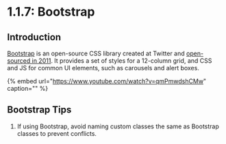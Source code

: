 # 1.1.7: Bootstrap

## Introduction

[Bootstrap](https://getbootstrap.com/) is an open-source CSS library created at Twitter and [open-sourced in 2011](https://en.wikipedia.org/wiki/Bootstrap_%28front-end_framework%29). It provides a set of styles for a 12-column grid, and CSS and JS for common UI elements, such as carousels and alert boxes.

{% embed url="https://www.youtube.com/watch?v=qmPmwdshCMw" caption="" %}

## Bootstrap Tips

1. If using Bootstrap, avoid naming custom classes the same as Bootstrap classes to prevent conflicts.

